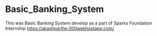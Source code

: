 # Basic_Banking_System
This was Basic Banking System develop as a part of Sparks Foundation Internship
https://akashparthe.000webhostapp.com/
